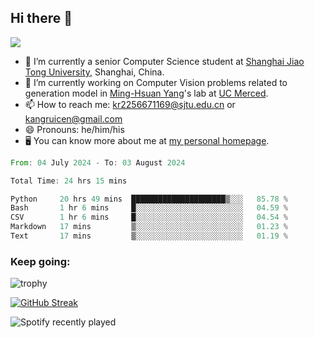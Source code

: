## Hi there 👋

![](https://komarev.com/ghpvc/?username=Kr-Panghu)
- 🌱 I’m currently a senior Computer Science student at [Shanghai Jiao Tong University](https://www.sjtu.edu.cn), Shanghai, China.
- 🔭 I’m currently working on Computer Vision problems related to generation model in [Ming-Hsuan Yang](https://faculty.ucmerced.edu/mhyang/)'s lab at [UC Merced](https://www.ucmerced.edu/).
- 📫 How to reach me: kr2256671169@sjtu.edu.cn or kangruicen@gmail.com
- 😄 Pronouns: he/him/his
- 🖥️ You can know more about me at [my personal homepage](https://kr-panghu.github.io).

<!--START_SECTION:waka-->

```rust
From: 04 July 2024 - To: 03 August 2024

Total Time: 24 hrs 15 mins

Python     20 hrs 49 mins  █████████████████████▒░░░   85.78 %
Bash       1 hr 6 mins     █░░░░░░░░░░░░░░░░░░░░░░░░   04.59 %
CSV        1 hr 6 mins     █░░░░░░░░░░░░░░░░░░░░░░░░   04.54 %
Markdown   17 mins         ▒░░░░░░░░░░░░░░░░░░░░░░░░   01.23 %
Text       17 mins         ▒░░░░░░░░░░░░░░░░░░░░░░░░   01.19 %
```

<!--END_SECTION:waka-->

<h3 align="left">Keep going:</h3>

![trophy](https://github-profile-trophy.vercel.app/?username=Kr-Panghu&theme=onedark&title=MultiLanguage,Stars,Followers,Repositories,Commits,Experience)

[![GitHub Streak](https://github-readme-streak-stats.herokuapp.com/?user=Kr-Panghu)](https://git.io/streak-stats)

![Spotify recently played](https://spotify-recently-played-readme.vercel.app/api?user=313cmgdfngjjlfotpedtywb7cpca)
